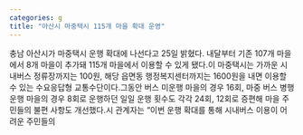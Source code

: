 ```yaml
---
categories: g
title: "아산시 마중택시 115개 마을 확대 운영"
---
```

충남 아산시가 마중택시 운행 확대에 나선다고 25일 밝혔다. 내달부터 기존 107개 마을에서 8개 마을이 추가돼 115개 마을에서 이용할 수 있게 됐다.이 마중택시는 가까운 시내버스 정류장까지는 100원, 해당 읍면동 행정복지센터까지는 1600원을 내면 이용할 수 있는 수요응답형 교통수단이다.그동안 버스 미운행 마을의 경우 16회, 마중 버스 병행 운행 마을의 경우 8회로 운행하던 일일 운행 횟수도 각각 24회, 12회로 증편해 마을 주민들의 불편 사항도 개선했다.시 관계자는 “이번 운행 확대를 통해 시내버스 이용이 어려운 주민들의